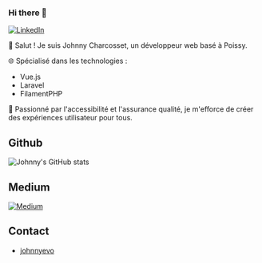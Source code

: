 ### Hi there 👋
[![LinkedIn](https://img.shields.io/badge/LinkedIn-0077B5?style=for-the-badge&logo=linkedin&logoColor=white)]([https://www.linkedin.com/in/absatyaprakash/](https://www.linkedin.com/in/jcharcosset/))

👋 Salut ! Je suis Johnny Charcosset, un développeur web basé à Poissy.

🌐 Spécialisé dans les technologies :

* Vue.js
* Laravel
* FilamentPHP

🚀 Passionné par l'accessibilité et l'assurance qualité, je m'efforce de créer des expériences utilisateur pour tous.

## Github

![Johnny's GitHub stats](https://github-readme-stats.vercel.app/api?username=JohnnyEvo&show_icons=true&theme=transparent)

## Medium

[![Medium](https://github-readme-medium.vercel.app/?username=johnny.charcosset&limit=3)](https://medium.com/@@johnny.charcosset)

## Contact

- [johnnyevo](https://johnnyevo.github.io/)
